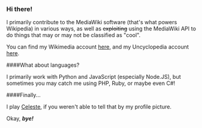 ### Hi there!

I primarily contribute to the MediaWiki software (that's what powers Wikipedia) in various ways, as well as ~~exploiting~~ using the MediaWiki API to do things that may or may not be classified as "cool".

You can find my Wikimedia account [here](https://en.wikipedia.org/wiki/User:JJPMaster), and my Uncyclopedia account [here](https://en.uncyclopedia.co/wiki/User:JJPMaster).

####What about languages?

I primarily work with Python and JavaScript (especially Node.JS), but sometimes you may catch me using PHP, Ruby, or maybe even C#!

####Finally...

I play [Celeste](https://en.wikipedia.org/wiki/Celeste_(video_game)), if you weren't able to tell that by my profile picture.

Okay, ***bye!***
